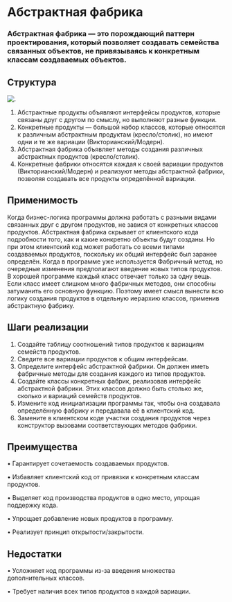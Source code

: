 # Абстрактная фабрика
### Абстрактная фабрика — это порождающий паттерн проектирования, который позволяет создавать семейства связанных объектов, не привязываясь к конкретным классам создаваемых объектов.
## Структура
 ![.]()
1.	Абстрактные продукты объявляют интерфейсы продуктов, которые связаны друг с другом по смыслу, но выполняют разные функции.
2.	Конкретные продукты — большой набор классов, которые относятся к различным абстрактным продуктам (кресло/столик), но имеют одни и те же вариации (Викторианский/Модерн).
3.	Абстрактная фабрика объявляет методы создания различных абстрактных продуктов (кресло/столик).
4.	Конкретные фабрики относятся каждая к своей вариации продуктов (Викторианский/Модерн) и реализуют методы абстрактной фабрики, позволяя создавать все продукты определённой вариации.


## Применимость
Когда бизнес-логика программы должна работать с разными видами связанных друг с другом продуктов, не завися от конкретных классов продуктов.
Абстрактная фабрика скрывает от клиентского кода подробности того, как и какие конкретно объекты будут созданы. Но при этом клиентский код может работать со всеми типами создаваемых продуктов, поскольку их общий интерфейс был заранее определён.
Когда в программе уже используется Фабричный метод, но очередные изменения предполагают введение новых типов продуктов.
В хорошей программе каждый класс отвечает только за одну вещь. Если класс имеет слишком много фабричных методов, они способны затуманить его основную функцию. Поэтому имеет смысл вынести всю логику создания продуктов в отдельную иерархию классов, применив абстрактную фабрику.
## Шаги реализации
1.	Создайте таблицу соотношений типов продуктов к вариациям семейств продуктов.
2.	Сведите все вариации продуктов к общим интерфейсам.
3.	Определите интерфейс абстрактной фабрики. Он должен иметь фабричные методы для создания каждого из типов продуктов.
4.	Создайте классы конкретных фабрик, реализовав интерфейс абстрактной фабрики. Этих классов должно быть столько же, сколько и вариаций семейств продуктов.
5.	Измените код инициализации программы так, чтобы она создавала определённую фабрику и передавала её в клиентский код.
6.	Замените в клиентском коде участки создания продуктов через конструктор вызовами соответствующих методов фабрики.
## Преимущества 
•	 Гарантирует сочетаемость создаваемых продуктов.

•	 Избавляет клиентский код от привязки к конкретным классам продуктов.

•	 Выделяет код производства продуктов в одно место, упрощая поддержку кода.

•	 Упрощает добавление новых продуктов в программу.

•	 Реализует принцип открытости/закрытости.

## Недостатки
•	 Усложняет код программы из-за введения множества дополнительных классов.

•	 Требует наличия всех типов продуктов в каждой вариации.

